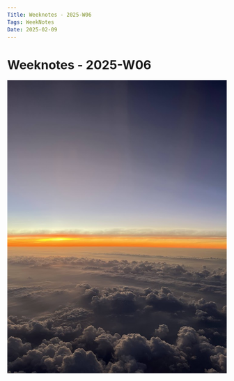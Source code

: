 ```yaml
---
Title: Weeknotes - 2025-W06
Tags: WeekNotes
Date: 2025-02-09
---
```


# Weeknotes - 2025-W06

![Cover image for 2025-W06](/weeknotes/_images/cover-2025-w06.jpg)

